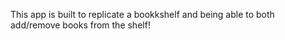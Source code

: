 This app is built to replicate a bookkshelf and being able to both add/remove books from the shelf!
